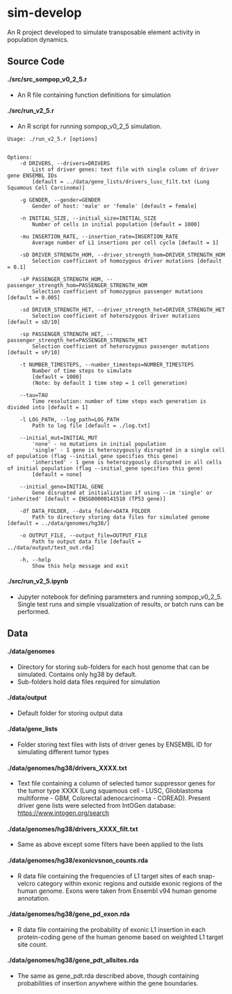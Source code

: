 # sim-develop
An R project developed to simulate transposable element activity in population dynamics.

## Source Code

#### ./src/src_sompop_v0_2_5.r
* An R file containing function definitions for simulation

#### ./src/run_v2_5.r
* An R script for running sompop_v0_2_5 simulation.

  
```{r}
Usage: ./run_v2_5.r [options]


Options:
	-d DRIVERS, --drivers=DRIVERS
		List of driver genes: text file with single column of driver gene ENSEMBL IDs
		[default = ../data/gene_lists/drivers_lusc_filt.txt (Lung Squamous Cell Carcinoma)]

	-g GENDER, --gender=GENDER
		Gender of host: 'male' or 'female' [default = female]

	-n INITIAL_SIZE, --initial_size=INITIAL_SIZE
		Number of cells in initial population [default = 1000]

	-mu INSERTION_RATE, --insertion_rate=INSERTION_RATE
		Average number of L1 insertions per cell cycle [default = 1]

	-sD DRIVER_STRENGTH_HOM, --driver_strength_hom=DRIVER_STRENGTH_HOM
		Selection coefficient of homozygous driver mutations [default = 0.1]

	-sP PASSENGER_STRENGTH_HOM, --passenger_strength_hom=PASSENGER_STRENGTH_HOM
		Selection coefficient of homozygous passenger mutations [default = 0.005]

	-sd DRIVER_STRENGTH_HET, --driver_strength_het=DRIVER_STRENGTH_HET
		Selection coefficient of heterozygous driver mutations [default = sD/10]

	-sp PASSENGER_STRENGTH_HET, --passenger_strength_het=PASSENGER_STRENGTH_HET
		Selection coefficient of heterozygous passenger mutations [default = sP/10]

	-t NUMBER_TIMESTEPS, --number_timesteps=NUMBER_TIMESTEPS
		Number of time steps to simulate
		[default = 1000]
		(Note: by default 1 time step = 1 cell generation)

	--tau=TAU
		Time resolution: number of time steps each generation is divided into [default = 1]

	-l LOG_PATH, --log_path=LOG_PATH
		Path to log file [default = ./log.txt]

	--initial_mut=INITIAL_MUT
		'none' - no mutations in initial population
		'single' - 1 gene is heterozygously disrupted in a single cell of population (flag --initial_gene specifies this gene)
		'inherited' - 1 gene is heterozygously disrupted in all cells of initial population (flag --initial_gene specifies this gene)
		[default = none]

	--initial_gene=INITIAL_GENE
		Gene disrupted at initialization if using --im 'single' or 'inherited' [default = ENSG00000141510 (TP53 gene)]

	-df DATA_FOLDER, --data_folder=DATA_FOLDER
		Path to directory storing data files for simulated genome [default = ../data/genomes/hg38/]

	-o OUTPUT_FILE, --output_file=OUTPUT_FILE
		Path to output data file [default = ../data/output/test_out.rda]

	-h, --help
		Show this help message and exit
```

#### ./src/run_v2_5.ipynb
* Jupyter notebook for defining parameters and running sompop_v0_2_5. Single test runs and simple visualization of results, or batch runs can be performed.

## Data

#### ./data/genomes
* Directory for storing sub-folders for each host genome that can be simulated. Contains only hg38 by default.
* Sub-folders hold data files required for simulation

#### ./data/output
* Default folder for storing output data

#### ./data/gene_lists
* Folder storing text files with lists of driver genes by ENSEMBL ID for simulating different tumor types

#### ./data/genomes/hg38/drivers_XXXX.txt
* Text file containing a column of selected tumor suppressor genes for the tumor type XXXX (Lung squamous cell - LUSC, Glioblastoma multiforme - GBM, Colorectal adenocarcinoma - COREAD). Present driver gene lists were selected from IntOGen database: https://www.intogen.org/search

#### ./data/genomes/hg38/drivers_XXXX_filt.txt
* Same as above except some filters have been applied to the lists

#### ./data/genomes/hg38/exonicvsnon_counts.rda
* R data file containing the frequencies of L1 target sites of each snap-velcro category within exonic regions and outside exonic regions of the human genome. Exons were taken from Ensembl v94 human genome annotation.

#### ./data/genomes/hg38/gene_pd_exon.rda
* R data file containing the probability of exonic L1 insertion in each protein-coding gene of the human genome based on weighted L1 target site count.

#### ./data/genomes/hg38/gene_pdt_allsites.rda
* The same as gene_pdt.rda described above, though containing probabilities of insertion anywhere within the gene boundaries.

